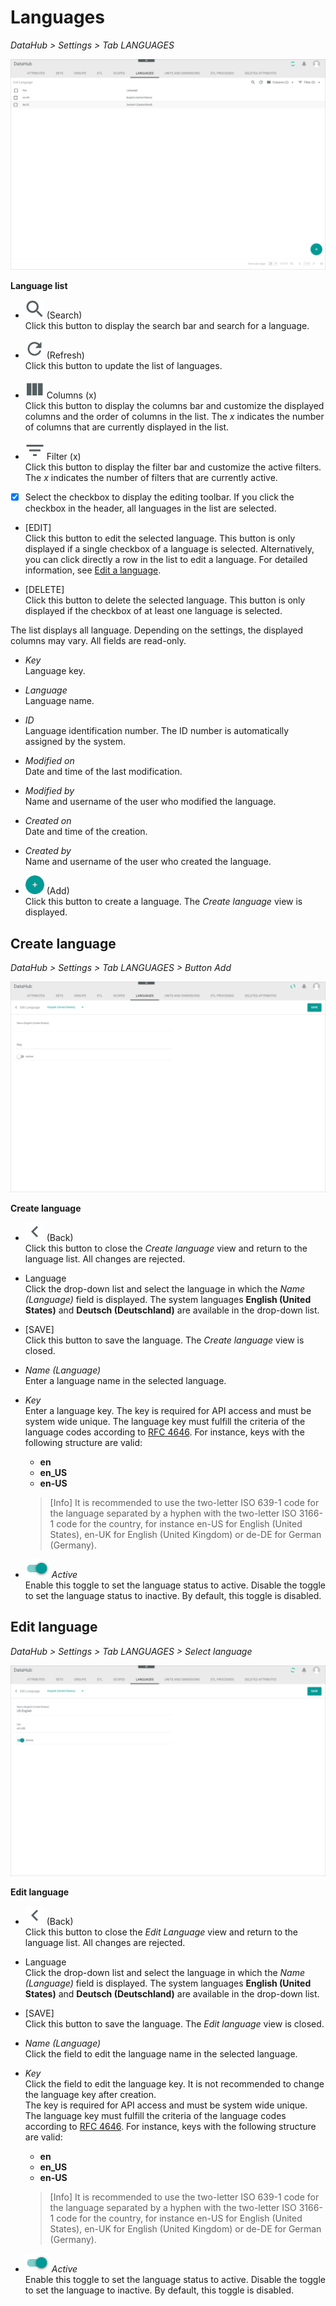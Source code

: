 # Languages

*DataHub > Settings > Tab LANGUAGES*

![Languages](../../Assets/Screenshots/DataHub/Settings/Languages/LanguageList.png "[Languages]")

**Language list**

- ![Search](../../Assets/Icons/Search.png "[Search]") (Search)   
  Click this button to display the search bar and search for a language.

- ![Refresh](../../Assets/Icons/Refresh01.png "[Refresh]") (Refresh)   
  Click this button to update the list of languages.

- ![Columns](../../Assets/Icons/Columns.png "[Columns]") Columns (x)   
  Click this button to display the columns bar and customize the displayed columns and the order of columns in the list. The *x* indicates the number of columns that are currently displayed in the list.

- ![Filter](../../Assets/Icons/Filter.png "[Filter]") Filter (x)   
  Click this button to display the filter bar and customize the active filters. The *x* indicates the number of filters that are currently active.

- [x]     
  Select the checkbox to display the editing toolbar. If you click the checkbox in the header, all languages in the list are selected.

- [EDIT]   
  Click this button to edit the selected language. This button is only displayed if a single checkbox of a language is selected. Alternatively, you can click directly a row in the list to edit a language.
  For detailed information, see [Edit a language](../Integration/05_ManageLanguages.md#edit-a-language).

- [DELETE]   
  Click this button to delete the selected language. This button is only displayed if the checkbox of at least one language is selected.       

The list displays all language. Depending on the settings, the displayed columns may vary. All fields are read-only.

- *Key*   
  Language key.

- *Language*   
  Language name.

- *ID*   
  Language identification number. The ID number is automatically assigned by the system.

- *Modified on*   
  Date and time of the last modification.

- *Modified by*   
  Name and username of the user who modified the language.

- *Created on*   
  Date and time of the creation.

- *Created by*   
  Name and username of the user who created the language.

- ![Add](../../Assets/Icons/Plus01.png "[Add]") (Add)   
  Click this button to create a language. The *Create language* view is displayed.   



## Create language

*DataHub > Settings > Tab LANGUAGES > Button Add*

![Create language](../../Assets/Screenshots/DataHub/Settings/Languages/CreateLanguage.png "[Create language]")

**Create language**

- ![Back](../../Assets/Icons/Back02.png "[Back]") (Back)   
  Click this button to close the *Create language* view and return to the language list. All changes are rejected.

- Language   
  Click the drop-down list and select the language in which the *Name (Language)* field is displayed. The system languages **English (United States)** and **Deutsch (Deutschland)** are available in the drop-down list.

- [SAVE]   
  Click this button to save the language. The *Create language* view is closed.

- *Name (Language)*   
  Enter a language name in the selected language.


- *Key*   
  Enter a language key. The key is required for API access and must be system wide unique. The language key must fulfill the criteria of the language codes according to [RFC 4646](https://www.heise.de/netze/rfc/rfcs/rfc4646.shtml). For instance, keys with the following structure are valid:
  - **en**
  - **en_US**
  - **en-US**

  > [Info] It is recommended to use the two-letter ISO 639-1 code for the language separated by a hyphen with the two-letter ISO 3166-1 code for the country, for instance en-US for English (United States), en-UK for English (United Kingdom) or de-DE for German (Germany).


- ![Toggle](../../Assets/Icons/Toggle.png "[Toggle]") *Active*   
  Enable this toggle to set the language status to active. Disable the toggle to set the language status to inactive. By default, this toggle is disabled.



## Edit language

*DataHub > Settings > Tab LANGUAGES > Select language*

![Edit language](../../Assets/Screenshots/DataHub/Settings/Languages/EditLanguage.png "[Edit language]")

**Edit language**

- ![Back](../../Assets/Icons/Back02.png "[Back]") (Back)   
  Click this button to close the *Edit Language* view and return to the language list. All changes are rejected.

- Language   
  Click the drop-down list and select the language in which the *Name (Language)* field is displayed. The system languages **English (United States)** and **Deutsch (Deutschland)** are available in the drop-down list.

- [SAVE]   
  Click this button to save the language. The *Edit language* view is closed.

- *Name (Language)*   
  Click the field to edit the language name in the selected language.


- *Key*   
  Click the field to edit the language key. It is not recommended to change the language key after creation.   
  The key is required for API access and must be system wide unique. The language key must fulfill the criteria of the language codes according to [RFC 4646](https://www.heise.de/netze/rfc/rfcs/rfc4646.shtml). For instance, keys with the following structure are valid:
  - **en**
  - **en_US**
  - **en-US**

  > [Info] It is recommended to use the two-letter ISO 639-1 code for the language separated by a hyphen with the two-letter ISO 3166-1 code for the country, for instance en-US for English (United States), en-UK for English (United Kingdom) or de-DE for German (Germany).


- ![Toggle](../../Assets/Icons/Toggle.png "[Toggle]") *Active*   
  Enable this toggle to set the language status to active. Disable the toggle to set the language to inactive. By default, this toggle is disabled.
